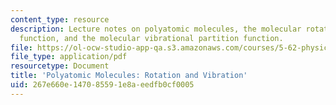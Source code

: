 ```yaml
---
content_type: resource
description: Lecture notes on polyatomic molecules, the molecular rotational partition
  function, and the molecular vibrational partition function.
file: https://ol-ocw-studio-app-qa.s3.amazonaws.com/courses/5-62-physical-chemistry-ii-spring-2008/267e660e147085591e8aeedfb0cf0005_15_562ln08.pdf
file_type: application/pdf
resourcetype: Document
title: 'Polyatomic Molecules: Rotation and Vibration'
uid: 267e660e-1470-8559-1e8a-eedfb0cf0005
---
```

